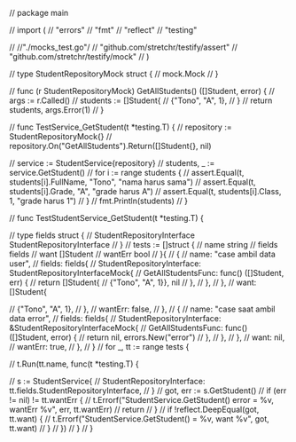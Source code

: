 // package main

// import (
// 	"errors"
// 	"fmt"
// 	"reflect"
// 	"testing"

// 	//"./mocks_test.go"/
// 	"github.com/stretchr/testify/assert"
// 	"github.com/stretchr/testify/mock"
// )

// type StudentRepositoryMock struct {
// 	mock.Mock
// }

// func (r StudentRepositoryMock) GetAllStudents() ([]Student, error) {
// 	args := r.Called()
// 	students := []Student{
// 		{"Tono", "A", 1},
// 	}
// 	return students, args.Error(1)
// }

// func TestService_GetStudent(t *testing.T) {
// 	repository := StudentRepositoryMock{}
// 	repository.On("GetAllStudents").Return([]Student{}, nil)

// 	service := StudentService{repository}
// 	students, _ := service.GetStudent()
// 	for i := range students {
// 		assert.Equal(t, students[i].FullName, "Tono", "nama harus sama")
// 		assert.Equal(t, students[i].Grade, "A", "grade harus A")
// 		assert.Equal(t, students[i].Class, 1, "grade harus 1")
// 	}
// 	fmt.Println(students)
// }

// func TestStudentService_GetStudent(t *testing.T) {

// 	type fields struct {
// 		StudentRepositoryInterface StudentRepositoryInterface
// 	}
// 	tests := []struct {
// 		name    string
// 		fields  fields
// 		want    []Student
// 		wantErr bool
// 	}{
// 		{
// 			name: "case ambil data user",
// 			fields: fields{
// 				StudentRepositoryInterface: StudentRepositoryInterfaceMock{
// 					GetAllStudentsFunc: func() ([]Student, err) {
// 						return []Student{
// 							{"Tono", "A", 1}}, nil
// 					},
// 				},
// 			},
// 			want: []Student{

// 				{"Tono", "A", 1},
// 			},
// 			wantErr: false,
// 		},
// 		{
// 			name: "case saat ambil data error",
// 			fields: fields{
// 				StudentRepositoryInterface: &StudentRepositoryInterfaceMock{
// 					GetAllStudentsFunc: func() ([]Student, error) {
// 						return nil, errors.New("error")
// 					},
// 				},
// 			},
// 			want:    nil,
// 			wantErr: true,
// 		},
// 	}
// 	for _, tt := range tests {

// 		t.Run(tt.name, func(t *testing.T) {

// 			s := StudentService{
// 				StudentRepositoryInterface: tt.fields.StudentRepositoryInterface,
// 			}
// 			got, err := s.GetStudent()
// 			if (err != nil) != tt.wantErr {
// 				t.Errorf("StudentService.GetStudent() error = %v, wantErr %v", err, tt.wantErr)
// 				return
// 			}
// 			if !reflect.DeepEqual(got, tt.want) {
// 				t.Errorf("StudentService.GetStudent() = %v, want %v", got, tt.want)
// 			}
// 		})
// 	}
// }
